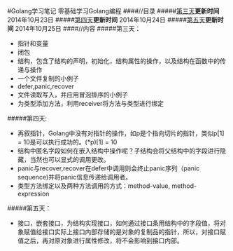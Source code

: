 #Golang学习笔记
零基础学习Golang编程
####//目录
#####[第三天](https://github.com/Golangcoder/golangNote/tree/master/3rd)**更新时间** 2014年10月23日
#####[第四天](https://github.com/Golangcoder/golangNote/tree/master/4th)**更新时间** 2014年10月24日
#####[第五天](https://github.com/Golangcoder/golangNote/tree/master/5th)**更新时间** 2014年10月25日
####//内容
#####第三天：
- 指针和变量
- 闭包
- 结构，包含了结构的声明，初始化，结构属性的操作，以及结构在函数中的传递与操作
- 一个文件复制的小例子
- defer,panic,recover
- 文件读取写入，并应用冒泡排序的小例子
- 为类型添加方法，利用receiver将方法与类型进行绑定

#####第四天:
- 再叙指针，Golang中没有对指针的操作，如p是个指向切片的指针，类似p[1] = 10是可以执行成功的。(*p)[1] = 10
- 结构中匿名字段如何在嵌入结构中操作呢？子结构会将父结构中的字段进行隐藏，当然也可以显式的调用更改。
- panic与recover,recover在defer中调用则会终止panic序列（panic sequence)并将panic信息传递给调用者。
- 类型方法绑定以及两种方法调用的方式：method-value, method-expression

#####第五天：
- 接口，嵌套接口，为结构实现接口，如何通过接口条用结构中的字段值，将对象赋值给接口实际上接口内部存储的是对象的复制品的指针，所以，对接口赋值之后，再对原对象进行属性修改，将不会影响到接口内部。
